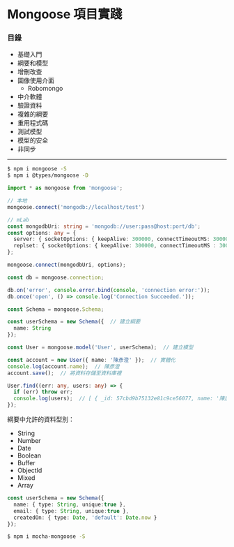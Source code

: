 # Mongoose 項目實踐

### 目錄
* 基礎入門
* 綱要和模型
* 增刪改查
* 圖像使用介面
  * Robomongo
* 中介軟體
* 驗證資料
* 複雜的綱要
* 重用程式碼
* 測試模型
* 模型的安全
* 非同步

***

```bash
$ npm i mongoose -S
$ npm i @types/mongoose -D
```

```ts
import * as mongoose from 'mongoose';
```

```ts
// 本地
mongoose.connect('mongodb://localhost/test')

// mLab
const mongodbUri: string = 'mongodb://user:pass@host:port/db';
const options: any = {
  server: { socketOptions: { keepAlive: 300000, connectTimeoutMS: 30000 } },
  replset: { socketOptions: { keepAlive: 300000, connectTimeoutMS : 30000 } }
}; 

mongoose.connect(mongodbUri, options);
```

```ts
const db = mongoose.connection;

db.on('error', console.error.bind(console, 'connection error:'));
db.once('open', () => console.log('Connection Succeeded.'));
```

```ts
const Schema = mongoose.Schema;

const userSchema = new Schema({  // 建立綱要
  name: String
});

const User = mongoose.model('User', userSchema);  // 建立模型
```

```ts
const account = new User({ name: '陳彥澄' });  // 實體化
console.log(account.name);  // 陳彥澄
account.save();  // 將資料存儲至資料庫裡
```

```ts
User.find((err: any, users: any) => {
  if (err) throw err;
  console.log(users);  // [ { _id: 57cbd9b75132e81c9ce56077, name: '陳彥澄', __v: 0 } ]
});
```

綱要中允許的資料型別：
* String
* Number
* Date
* Boolean
* Buffer
* ObjectId
* Mixed
* Array

```ts
const userSchema = new Schema({
  name: { type: String, unique:true },
  email: { type: String, unique:true },
  createdOn: { type: Date, 'default': Date.now }
});
```

```bash
$ npm i mocha-mongoose -S
```
